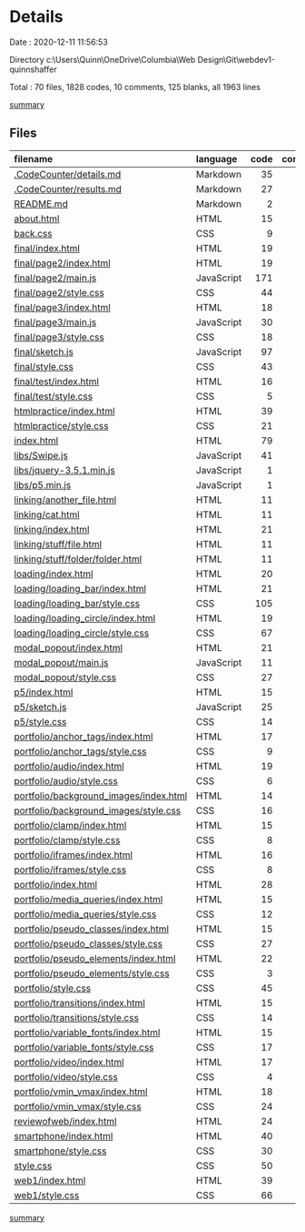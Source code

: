 # Details

Date : 2020-12-11 11:56:53

Directory c:\Users\Quinn\OneDrive\Columbia\Web Design\Git\webdev1-quinnshaffer

Total : 70 files,  1828 codes, 10 comments, 125 blanks, all 1963 lines

[summary](results.md)

## Files
| filename | language | code | comment | blank | total |
| :--- | :--- | ---: | ---: | ---: | ---: |
| [.CodeCounter/details.md](/.CodeCounter/details.md) | Markdown | 35 | 0 | 6 | 41 |
| [.CodeCounter/results.md](/.CodeCounter/results.md) | Markdown | 27 | 0 | 7 | 34 |
| [README.md](/README.md) | Markdown | 2 | 0 | 1 | 3 |
| [about.html](/about.html) | HTML | 15 | 0 | 0 | 15 |
| [back.css](/back.css) | CSS | 9 | 0 | 1 | 10 |
| [final/index.html](/final/index.html) | HTML | 19 | 0 | 0 | 19 |
| [final/page2/index.html](/final/page2/index.html) | HTML | 19 | 0 | 0 | 19 |
| [final/page2/main.js](/final/page2/main.js) | JavaScript | 171 | 4 | 21 | 196 |
| [final/page2/style.css](/final/page2/style.css) | CSS | 44 | 0 | 1 | 45 |
| [final/page3/index.html](/final/page3/index.html) | HTML | 18 | 0 | 0 | 18 |
| [final/page3/main.js](/final/page3/main.js) | JavaScript | 30 | 2 | 10 | 42 |
| [final/page3/style.css](/final/page3/style.css) | CSS | 18 | 0 | 0 | 18 |
| [final/sketch.js](/final/sketch.js) | JavaScript | 97 | 2 | 14 | 113 |
| [final/style.css](/final/style.css) | CSS | 43 | 0 | 1 | 44 |
| [final/test/index.html](/final/test/index.html) | HTML | 16 | 0 | 0 | 16 |
| [final/test/style.css](/final/test/style.css) | CSS | 5 | 0 | 0 | 5 |
| [htmlpractice/index.html](/htmlpractice/index.html) | HTML | 39 | 0 | 1 | 40 |
| [htmlpractice/style.css](/htmlpractice/style.css) | CSS | 21 | 0 | 0 | 21 |
| [index.html](/index.html) | HTML | 79 | 0 | 1 | 80 |
| [libs/Swipe.js](/libs/Swipe.js) | JavaScript | 41 | 0 | 7 | 48 |
| [libs/jquery-3.5.1.min.js](/libs/jquery-3.5.1.min.js) | JavaScript | 1 | 1 | 1 | 3 |
| [libs/p5.min.js](/libs/p5.min.js) | JavaScript | 1 | 1 | 1 | 3 |
| [linking/another_file.html](/linking/another_file.html) | HTML | 11 | 0 | 0 | 11 |
| [linking/cat.html](/linking/cat.html) | HTML | 11 | 0 | 0 | 11 |
| [linking/index.html](/linking/index.html) | HTML | 21 | 0 | 1 | 22 |
| [linking/stuff/file.html](/linking/stuff/file.html) | HTML | 11 | 0 | 0 | 11 |
| [linking/stuff/folder/folder.html](/linking/stuff/folder/folder.html) | HTML | 11 | 0 | 0 | 11 |
| [loading/index.html](/loading/index.html) | HTML | 20 | 0 | 1 | 21 |
| [loading/loading_bar/index.html](/loading/loading_bar/index.html) | HTML | 21 | 0 | 0 | 21 |
| [loading/loading_bar/style.css](/loading/loading_bar/style.css) | CSS | 105 | 0 | 6 | 111 |
| [loading/loading_circle/index.html](/loading/loading_circle/index.html) | HTML | 19 | 0 | 1 | 20 |
| [loading/loading_circle/style.css](/loading/loading_circle/style.css) | CSS | 67 | 0 | 5 | 72 |
| [modal_popout/index.html](/modal_popout/index.html) | HTML | 21 | 0 | 0 | 21 |
| [modal_popout/main.js](/modal_popout/main.js) | JavaScript | 11 | 0 | 0 | 11 |
| [modal_popout/style.css](/modal_popout/style.css) | CSS | 27 | 0 | 0 | 27 |
| [p5/index.html](/p5/index.html) | HTML | 15 | 0 | 0 | 15 |
| [p5/sketch.js](/p5/sketch.js) | JavaScript | 25 | 0 | 2 | 27 |
| [p5/style.css](/p5/style.css) | CSS | 14 | 0 | 0 | 14 |
| [portfolio/anchor_tags/index.html](/portfolio/anchor_tags/index.html) | HTML | 17 | 0 | 3 | 20 |
| [portfolio/anchor_tags/style.css](/portfolio/anchor_tags/style.css) | CSS | 9 | 0 | 0 | 9 |
| [portfolio/audio/index.html](/portfolio/audio/index.html) | HTML | 19 | 0 | 0 | 19 |
| [portfolio/audio/style.css](/portfolio/audio/style.css) | CSS | 6 | 0 | 0 | 6 |
| [portfolio/background_images/index.html](/portfolio/background_images/index.html) | HTML | 14 | 0 | 0 | 14 |
| [portfolio/background_images/style.css](/portfolio/background_images/style.css) | CSS | 16 | 0 | 1 | 17 |
| [portfolio/clamp/index.html](/portfolio/clamp/index.html) | HTML | 15 | 0 | 0 | 15 |
| [portfolio/clamp/style.css](/portfolio/clamp/style.css) | CSS | 8 | 0 | 0 | 8 |
| [portfolio/iframes/index.html](/portfolio/iframes/index.html) | HTML | 16 | 0 | 1 | 17 |
| [portfolio/iframes/style.css](/portfolio/iframes/style.css) | CSS | 8 | 0 | 0 | 8 |
| [portfolio/index.html](/portfolio/index.html) | HTML | 28 | 0 | 1 | 29 |
| [portfolio/media_queries/index.html](/portfolio/media_queries/index.html) | HTML | 15 | 0 | 0 | 15 |
| [portfolio/media_queries/style.css](/portfolio/media_queries/style.css) | CSS | 12 | 0 | 1 | 13 |
| [portfolio/pseudo_classes/index.html](/portfolio/pseudo_classes/index.html) | HTML | 15 | 0 | 0 | 15 |
| [portfolio/pseudo_classes/style.css](/portfolio/pseudo_classes/style.css) | CSS | 27 | 0 | 1 | 28 |
| [portfolio/pseudo_elements/index.html](/portfolio/pseudo_elements/index.html) | HTML | 22 | 0 | 4 | 26 |
| [portfolio/pseudo_elements/style.css](/portfolio/pseudo_elements/style.css) | CSS | 3 | 0 | 0 | 3 |
| [portfolio/style.css](/portfolio/style.css) | CSS | 45 | 0 | 3 | 48 |
| [portfolio/transitions/index.html](/portfolio/transitions/index.html) | HTML | 15 | 0 | 0 | 15 |
| [portfolio/transitions/style.css](/portfolio/transitions/style.css) | CSS | 14 | 0 | 4 | 18 |
| [portfolio/variable_fonts/index.html](/portfolio/variable_fonts/index.html) | HTML | 15 | 0 | 3 | 18 |
| [portfolio/variable_fonts/style.css](/portfolio/variable_fonts/style.css) | CSS | 17 | 0 | 2 | 19 |
| [portfolio/video/index.html](/portfolio/video/index.html) | HTML | 17 | 0 | 0 | 17 |
| [portfolio/video/style.css](/portfolio/video/style.css) | CSS | 4 | 0 | 0 | 4 |
| [portfolio/vmin_vmax/index.html](/portfolio/vmin_vmax/index.html) | HTML | 18 | 0 | 1 | 19 |
| [portfolio/vmin_vmax/style.css](/portfolio/vmin_vmax/style.css) | CSS | 24 | 0 | 0 | 24 |
| [reviewofweb/index.html](/reviewofweb/index.html) | HTML | 24 | 0 | 3 | 27 |
| [smartphone/index.html](/smartphone/index.html) | HTML | 40 | 0 | 1 | 41 |
| [smartphone/style.css](/smartphone/style.css) | CSS | 30 | 0 | 2 | 32 |
| [style.css](/style.css) | CSS | 50 | 0 | 2 | 52 |
| [web1/index.html](/web1/index.html) | HTML | 39 | 0 | 1 | 40 |
| [web1/style.css](/web1/style.css) | CSS | 66 | 0 | 2 | 68 |

[summary](results.md)